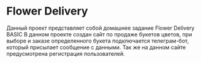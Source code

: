 # Flower Delivery
 
Данный проект представляет собой домашнее задание Flower Delivery BASIC
В данном проекте создан сайт по продаже букетов цветов, при выборе и заказе определенного
букета подключается телеграм-бот, который присылает сообщение с данными.
Так же на данном сайте предусмотрена регистрация пользователей.